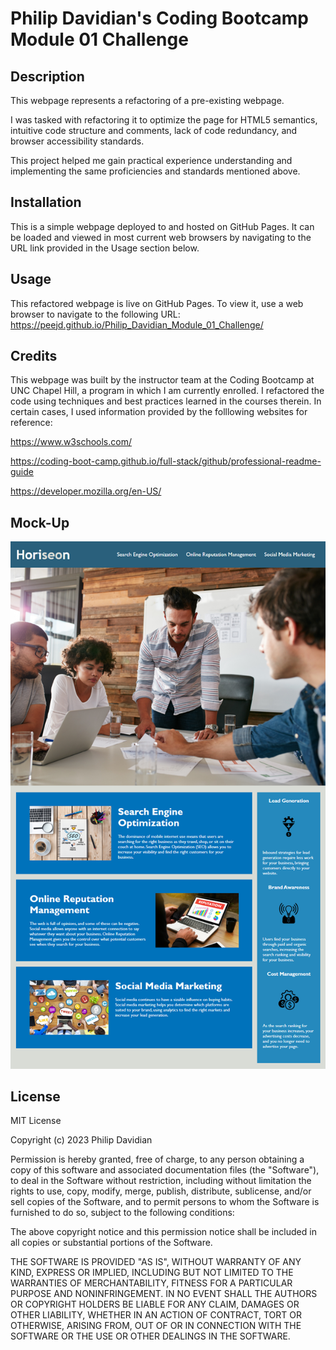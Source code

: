 # Philip Davidian's Coding Bootcamp Module 01 Challenge


## Description

This webpage represents a refactoring of a pre-existing webpage. 

I was tasked with refactoring it to optimize the page for HTML5 semantics, intuitive code structure and comments, lack of code redundancy, and browser accessibility standards.

This project helped me gain practical experience understanding and implementing the same proficiencies and standards mentioned above. 


## Installation

This is a simple webpage deployed to and hosted on GitHub Pages. It can be loaded and viewed in most current web browsers by navigating to the URL link provided in the Usage section below.


## Usage

This refactored webpage is live on GitHub Pages.
To view it, use a web browser to navigate to the following URL:
https://peejd.github.io/Philip_Davidian_Module_01_Challenge/


## Credits

This webpage was built by the instructor team at the Coding Bootcamp at UNC Chapel Hill, a program in which I am currently enrolled.
I refactored the code using techniques and best practices learned in the courses therein.
In certain cases, I used information provided by the folllowing websites for reference:

https://www.w3schools.com/

https://coding-boot-camp.github.io/full-stack/github/professional-readme-guide

https://developer.mozilla.org/en-US/


## Mock-Up
![This Mock=up shows the appearance of the deployed webpage.](./assets/images/Mock-up.png)


## License

MIT License

Copyright (c) 2023 Philip Davidian

Permission is hereby granted, free of charge, to any person obtaining a copy
of this software and associated documentation files (the "Software"), to deal
in the Software without restriction, including without limitation the rights
to use, copy, modify, merge, publish, distribute, sublicense, and/or sell
copies of the Software, and to permit persons to whom the Software is
furnished to do so, subject to the following conditions:

The above copyright notice and this permission notice shall be included in all
copies or substantial portions of the Software.

THE SOFTWARE IS PROVIDED "AS IS", WITHOUT WARRANTY OF ANY KIND, EXPRESS OR
IMPLIED, INCLUDING BUT NOT LIMITED TO THE WARRANTIES OF MERCHANTABILITY,
FITNESS FOR A PARTICULAR PURPOSE AND NONINFRINGEMENT. IN NO EVENT SHALL THE
AUTHORS OR COPYRIGHT HOLDERS BE LIABLE FOR ANY CLAIM, DAMAGES OR OTHER
LIABILITY, WHETHER IN AN ACTION OF CONTRACT, TORT OR OTHERWISE, ARISING FROM,
OUT OF OR IN CONNECTION WITH THE SOFTWARE OR THE USE OR OTHER DEALINGS IN THE
SOFTWARE.
